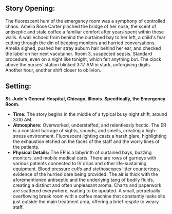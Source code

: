 ## Story Opening:

The fluorescent hum of the emergency room was a symphony of controlled chaos. Amelia Rose Carter pinched the bridge of her nose, the scent of antiseptic and stale coffee a familiar comfort after years spent within these walls. A wail echoed from behind the curtained bay to her left, a child's fear cutting through the din of beeping monitors and hurried conversations. Amelia sighed, pushed her stray auburn hair behind her ear, and checked the label on her next vacutainer. Room 3, suspected sepsis. Standard procedure, even on a night like tonight, which felt anything but. The clock above the nurses' station blinked 3:17 AM in stark, unforgiving digits. Another hour, another shift closer to oblivion.

## Setting:

**St. Jude's General Hospital, Chicago, Illinois. Specifically, the Emergency Room.**

*   **Time:** The story begins in the middle of a typical busy night shift, around 3:00 AM.
*   **Atmosphere:** Overworked, understaffed, and relentlessly hectic. The ER is a constant barrage of sights, sounds, and smells, creating a high-stress environment. Fluorescent lighting casts a harsh glare, highlighting the exhaustion etched on the faces of the staff and the worry lines of the patients.
*   **Physical Details:** The ER is a labyrinth of curtained bays, buzzing monitors, and mobile medical carts. There are rows of gurneys with various patients connected to IV drips and other life-sustaining equipment. Blood pressure cuffs and stethoscopes litter countertops, evidence of the hurried care being provided. The air is thick with the aforementioned antiseptic and the underlying tang of bodily fluids, creating a distinct and often unpleasant aroma. Charts and paperwork are scattered everywhere, waiting to be updated. A small, perpetually overflowing break room with a coffee machine that constantly leaks sits just outside the main treatment area, offering a brief respite to weary staff.
